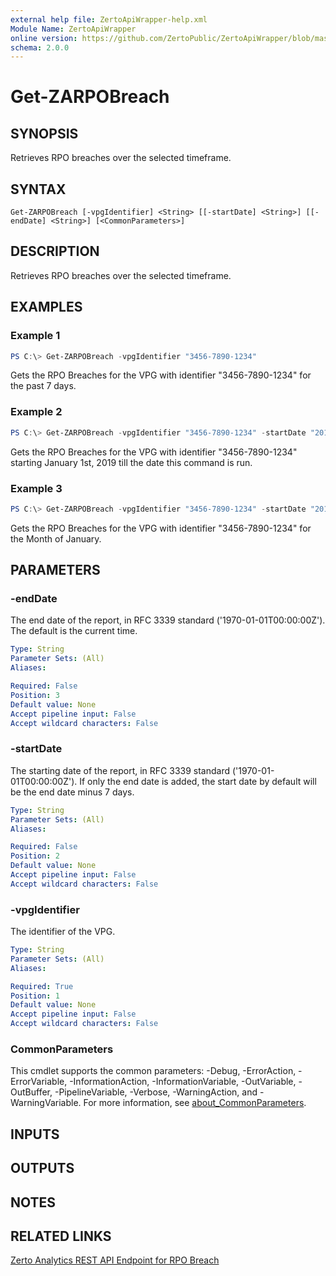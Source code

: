 ```yaml
---
external help file: ZertoApiWrapper-help.xml
Module Name: ZertoApiWrapper
online version: https://github.com/ZertoPublic/ZertoApiWrapper/blob/master/docs/Get-ZARPOBreach.md
schema: 2.0.0
---
```


# Get-ZARPOBreach

## SYNOPSIS

Retrieves RPO breaches over the selected timeframe.

## SYNTAX

```
Get-ZARPOBreach [-vpgIdentifier] <String> [[-startDate] <String>] [[-endDate] <String>] [<CommonParameters>]
```

## DESCRIPTION

Retrieves RPO breaches over the selected timeframe.

## EXAMPLES

### Example 1
```powershell
PS C:\> Get-ZARPOBreach -vpgIdentifier "3456-7890-1234"
```

Gets the RPO Breaches for the VPG with identifier "3456-7890-1234" for the past 7 days.

### Example 2
```powershell
PS C:\> Get-ZARPOBreach -vpgIdentifier "3456-7890-1234" -startDate "2019-01-01T00:00:00"
```

Gets the RPO Breaches for the VPG with identifier "3456-7890-1234" starting January 1st, 2019 till the date this command is run.

### Example 3
```powershell
PS C:\> Get-ZARPOBreach -vpgIdentifier "3456-7890-1234" -startDate "2019-01-01T00:00:00" -endDate "2019-02-01T00:00:00"
```

Gets the RPO Breaches for the VPG with identifier "3456-7890-1234" for the Month of January.

## PARAMETERS

### -endDate
The end date of the report, in RFC 3339 standard ('1970-01-01T00:00:00Z').
The default is the current time.

```yaml
Type: String
Parameter Sets: (All)
Aliases:

Required: False
Position: 3
Default value: None
Accept pipeline input: False
Accept wildcard characters: False
```

### -startDate
The starting date of the report, in RFC 3339 standard ('1970-01-01T00:00:00Z').
If only the end date is added, the start date by default will be the end date minus 7 days.

```yaml
Type: String
Parameter Sets: (All)
Aliases:

Required: False
Position: 2
Default value: None
Accept pipeline input: False
Accept wildcard characters: False
```

### -vpgIdentifier
The identifier of the VPG.

```yaml
Type: String
Parameter Sets: (All)
Aliases:

Required: True
Position: 1
Default value: None
Accept pipeline input: False
Accept wildcard characters: False
```

### CommonParameters
This cmdlet supports the common parameters: -Debug, -ErrorAction, -ErrorVariable, -InformationAction, -InformationVariable, -OutVariable, -OutBuffer, -PipelineVariable, -Verbose, -WarningAction, and -WarningVariable. For more information, see [about_CommonParameters](http://go.microsoft.com/fwlink/?LinkID=113216).

## INPUTS

## OUTPUTS

## NOTES

## RELATED LINKS

[Zerto Analytics REST API Endpoint for RPO Breach](https://docs.api.zerto.com/#/RPO_Reports/get_v2_reports_rpo_breach)

